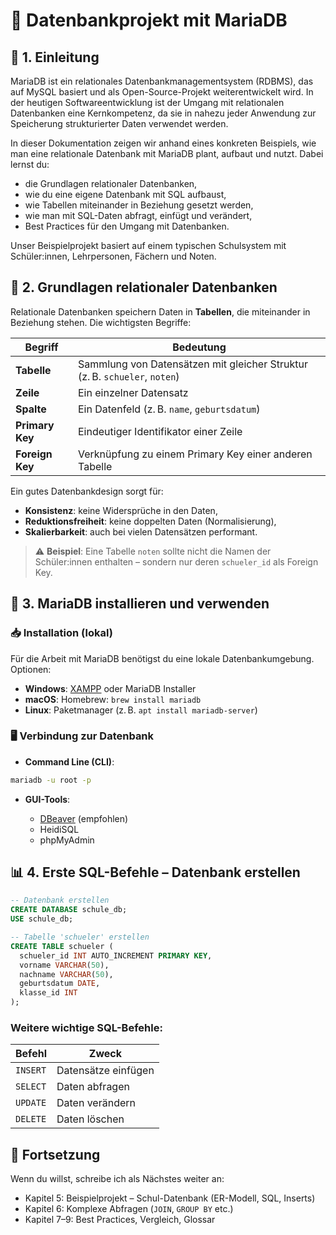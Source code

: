 # 📘 Datenbankprojekt mit MariaDB

## 🧭 1. Einleitung

MariaDB ist ein relationales Datenbankmanagementsystem (RDBMS), das auf MySQL basiert und als Open-Source-Projekt weiterentwickelt wird. In der heutigen Softwareentwicklung ist der Umgang mit relationalen Datenbanken eine Kernkompetenz, da sie in nahezu jeder Anwendung zur Speicherung strukturierter Daten verwendet werden.

In dieser Dokumentation zeigen wir anhand eines konkreten Beispiels, wie man eine relationale Datenbank mit MariaDB plant, aufbaut und nutzt. Dabei lernst du:

- die Grundlagen relationaler Datenbanken,
- wie du eine eigene Datenbank mit SQL aufbaust,
- wie Tabellen miteinander in Beziehung gesetzt werden,
- wie man mit SQL-Daten abfragt, einfügt und verändert,
- Best Practices für den Umgang mit Datenbanken.

Unser Beispielprojekt basiert auf einem typischen Schulsystem mit Schüler:innen, Lehrpersonen, Fächern und Noten.

## 🧱 2. Grundlagen relationaler Datenbanken

Relationale Datenbanken speichern Daten in **Tabellen**, die miteinander in Beziehung stehen. Die wichtigsten Begriffe:

| Begriff         | Bedeutung                                                                  |
|-----------------|---------------------------------------------------------------------------|
| **Tabelle**     | Sammlung von Datensätzen mit gleicher Struktur (z. B. `schueler`, `noten`) |
| **Zeile**       | Ein einzelner Datensatz                                                   |
| **Spalte**      | Ein Datenfeld (z. B. `name`, `geburtsdatum`)                              |
| **Primary Key** | Eindeutiger Identifikator einer Zeile                                     |
| **Foreign Key** | Verknüpfung zu einem Primary Key einer anderen Tabelle                    |

Ein gutes Datenbankdesign sorgt für:

- **Konsistenz**: keine Widersprüche in den Daten,
- **Reduktionsfreiheit**: keine doppelten Daten (Normalisierung),
- **Skalierbarkeit**: auch bei vielen Datensätzen performant.

> ⚠️ **Beispiel**: Eine Tabelle `noten` sollte nicht die Namen der Schüler:innen enthalten – sondern nur deren `schueler_id` als Foreign Key.

## 💾 3. MariaDB installieren und verwenden

### 📥 Installation (lokal)

Für die Arbeit mit MariaDB benötigst du eine lokale Datenbankumgebung. Optionen:

- **Windows**: [XAMPP](https://www.apachefriends.org/index.html) oder MariaDB Installer
- **macOS**: Homebrew: `brew install mariadb`
- **Linux**: Paketmanager (z. B. `apt install mariadb-server`)

### 🖥️ Verbindung zur Datenbank

- **Command Line (CLI)**:

```bash
mariadb -u root -p
```

- **GUI-Tools**:

  - [DBeaver](https://dbeaver.io/) (empfohlen)
  - HeidiSQL
  - phpMyAdmin

## 📊 4. Erste SQL-Befehle – Datenbank erstellen

```sql
-- Datenbank erstellen
CREATE DATABASE schule_db;
USE schule_db;

-- Tabelle 'schueler' erstellen
CREATE TABLE schueler (
  schueler_id INT AUTO_INCREMENT PRIMARY KEY,
  vorname VARCHAR(50),
  nachname VARCHAR(50),
  geburtsdatum DATE,
  klasse_id INT
);
```

### Weitere wichtige SQL-Befehle:

| Befehl   | Zweck               |
|----------|---------------------|
| `INSERT` | Datensätze einfügen |
| `SELECT` | Daten abfragen      |
| `UPDATE` | Daten verändern     |
| `DELETE` | Daten löschen       |

## 📘 Fortsetzung

Wenn du willst, schreibe ich als Nächstes weiter an:

- Kapitel 5: Beispielprojekt – Schul-Datenbank (ER-Modell, SQL, Inserts)
- Kapitel 6: Komplexe Abfragen (`JOIN`, `GROUP BY` etc.)
- Kapitel 7–9: Best Practices, Vergleich, Glossar
